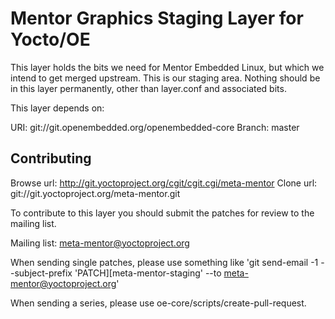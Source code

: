 Mentor Graphics Staging Layer for Yocto/OE
==========================================

This layer holds the bits we need for Mentor Embedded Linux, but which we
intend to get merged upstream. This is our staging area. Nothing should be in
this layer permanently, other than layer.conf and associated bits.

This layer depends on:

URI: git://git.openembedded.org/openembedded-core
Branch: master


Contributing
------------

Browse url: http://git.yoctoproject.org/cgit/cgit.cgi/meta-mentor
Clone url: git://git.yoctoproject.org/meta-mentor.git

To contribute to this layer you should submit the patches for review to the
mailing list.

Mailing list: meta-mentor@yoctoproject.org

When sending single patches, please use something like
'git send-email -1 --subject-prefix 'PATCH][meta-mentor-staging' --to meta-mentor@yoctoproject.org'

When sending a series, please use oe-core/scripts/create-pull-request.
